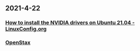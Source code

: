 
## 2021-4-22

### [How to install the NVIDIA drivers on Ubuntu 21.04 - LinuxConfig.org](https://linuxconfig.org/how-to-install-the-nvidia-drivers-on-ubuntu-21-04)

### [OpenStax](https://openstax.org/)